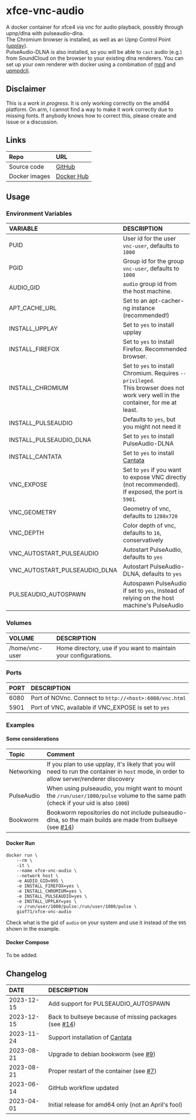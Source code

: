 # xfce-vnc-audio

A docker container for xfce4 via vnc for audio playback, possibly through upnp/dlna with pulseaudio-dlna.  
The Chromium browser is installed, as well as an Upnp Control Point ([upplay](https://www.lesbonscomptes.com/upplay/index.html)).  
PulseAudio-DLNA is also installed, so you will be able to `cast` audio (e.g.) from SoundCloud on the browser to your existing dlna renderers. You can set up your own renderer with docker using a combination of [mpd](https://github.com/GioF71/mpd-alsa-docker) and [upmpdcli](https://github.com/GioF71/upmpdcli-docker).

## Disclaimer

This is a *work in progress*. It is only working correctly on the amd64 platform. On arm, I cannot find a way to make it work correctly due to missing fonts. If anybody knows how to correct this, please create and issue or a discussion.  

## Links

Repo|URL
:---|:---
Source code|[GitHub](https://github.com/GioF71/xfce-vnc-audio)
Docker images|[Docker Hub](https://hub.docker.com/r/giof71/xfce-vnc-audio)

## Usage

### Environment Variables

VARIABLE|DESCRIPTION
:---|:---
PUID|User id for the user `vnc-user`, defaults to `1000`
PGID|Group id for the group `vnc-user`, defaults to `1000`
AUDIO_GID|`audio` group id from the host machine.
APT_CACHE_URL|Set to an apt-cacher-ng instance (recommended!)
INSTALL_UPPLAY|Set to `yes` to install upplay
INSTALL_FIREFOX|Set to `yes` to install Firefox. Recommended browser.
INSTALL_CHROMIUM|Set to `yes` to install Chromium. Requires `--privileged`.<br>This browser does not work very well in the container, for me at least.
INSTALL_PULSEAUDIO|Defaults to `yes`, but you might not need it
INSTALL_PULSEAUDIO_DLNA|Set to `yes` to install PulseAudio-DLNA
INSTALL_CANTATA|Set to `yes` to install [Cantata](https://github.com/CDrummond/cantata)
VNC_EXPOSE|Set to `yes` if you want to expose VNC directly (not recommended).<br>If exposed, the port is `5901`.
VNC_GEOMETRY|Geometry of vnc, defaults to `1280x720`
VNC_DEPTH|Color depth of vnc, defaults to `16`, conservatively
VNC_AUTOSTART_PULSEAUDIO|Autostart PulseAudio, defaults to `yes`
VNC_AUTOSTART_PULSEAUDIO_DLNA|Autostart PulseAudio-DLNA, defaults to `yes`
PULSEAUDIO_AUTOSPAWN|Autospawn PulseAudio if set to `yes`, instead of relying on the host machine's PulseAudio

### Volumes

VOLUME|DESCRIPTION
:---|:---
/home/vnc-user|Home directory, use if you want to maintain your configurations.

### Ports

PORT|DESCRIPTION
:---|:---
6080|Port of NOVnc. Connect to `http://<host>:6080/vnc.html`
5901|Port of VNC, available if VNC_EXPOSE is set to `yes`

### Examples

#### Some considerations

Topic|Comment
:---|:---
Networking|If you plan to use upplay, it's likely that you will need to run the container in `host` mode, in order to allow server/renderer discovery
PulseAudio|When using pulseaudio, you might want to mount the `/run/user/1000/pulse` volume to the same path (check if your uid is also `1000`)
Bookworm|Bookworm repositories do not include pulseaudio-dlna, so the main builds are made from bullseye (see [#14](https://github.com/GioF71/xfce-vnc-audio/issues/14))
#### Docker Run

```text
docker run \
    --rm \
    -it \
    --name xfce-vnc-audio \
    --network host \
    -e AUDIO_GID=995 \
    -e INSTALL_FIREFOX=yes \
    -e INSTALL_CHROMIUM=yes \
    -e INSTALL_PULSEAUDIO=yes \
    -e INSTALL_UPPLAY=yes \
    -v /run/user/1000/pulse:/run/user/1000/pulse \
    giof71/xfce-vnc-audio
```

Check what is the gid of `audio` on your system and use it instead of the `995` shown in the example.

#### Docker Compose

To be added.

## Changelog

DATE|DESCRIPTION
:---|:---
2023-12-15|Add support for PULSEAUDIO_AUTOSPAWN
2023-12-15|Back to bullseye because of missing packages (see [#14](https://github.com/GioF71/xfce-vnc-audio/issues/14))
2023-11-24|Support installation of [Cantata](https://github.com/CDrummond/cantata)
2023-08-21|Upgrade to debian bookworm (see [#9](https://github.com/GioF71/xfce-vnc-audio/issues/9))
2023-08-21|Proper restart of the container (see [#7](https://github.com/GioF71/xfce-vnc-audio/issues/7))
2023-06-14|GitHub workflow updated
2023-04-01|Initial release for amd64 only (not an April's fool)
